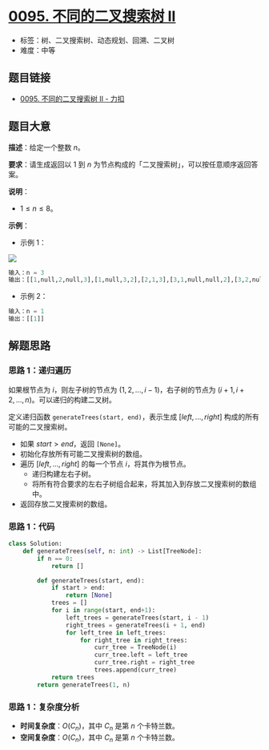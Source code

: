 # [0095. 不同的二叉搜索树 II](https://leetcode.cn/problems/unique-binary-search-trees-ii/)

- 标签：树、二叉搜索树、动态规划、回溯、二叉树
- 难度：中等

## 题目链接

- [0095. 不同的二叉搜索树 II - 力扣](https://leetcode.cn/problems/unique-binary-search-trees-ii/)

## 题目大意

**描述**：给定一个整数 $n$。

**要求**：请生成返回以 $1$ 到 $n$ 为节点构成的「二叉搜索树」，可以按任意顺序返回答案。

**说明**：

- $1 \le n \le 8$。

**示例**：

- 示例 1：

![](https://assets.leetcode.com/uploads/2021/01/18/uniquebstn3.jpg)

```python
输入：n = 3
输出：[[1,null,2,null,3],[1,null,3,2],[2,1,3],[3,1,null,null,2],[3,2,null,1]]
```

- 示例 2：

```python
输入：n = 1
输出：[[1]]
```

## 解题思路

### 思路 1：递归遍历

如果根节点为 $i$，则左子树的节点为 $(1, 2, ..., i - 1)$，右子树的节点为 $(i + 1, i + 2, ..., n)$。可以递归的构建二叉树。

定义递归函数 `generateTrees(start, end)`，表示生成 $[left, ..., right]$ 构成的所有可能的二叉搜索树。

- 如果 $start > end$，返回 `[None]`。
- 初始化存放所有可能二叉搜索树的数组。
- 遍历 $[left, ..., right]$ 的每一个节点 $i$，将其作为根节点。
  - 递归构建左右子树。
  - 将所有符合要求的左右子树组合起来，将其加入到存放二叉搜索树的数组中。
- 返回存放二叉搜索树的数组。

### 思路 1：代码

```python
class Solution:
    def generateTrees(self, n: int) -> List[TreeNode]:
        if n == 0:
            return []

        def generateTrees(start, end):
            if start > end:
                return [None]
            trees = []
            for i in range(start, end+1):
                left_trees = generateTrees(start, i - 1)
                right_trees = generateTrees(i + 1, end)
                for left_tree in left_trees:
                    for right_tree in right_trees:
                        curr_tree = TreeNode(i)
                        curr_tree.left = left_tree
                        curr_tree.right = right_tree
                        trees.append(curr_tree)
            return trees
        return generateTrees(1, n)
```

### 思路 1：复杂度分析

- **时间复杂度**：$O(C_n)$，其中 $C_n$ 是第 $n$ 个卡特兰数。
- **空间复杂度**：$O(C_n)$，其中 $C_n$ 是第 $n$ 个卡特兰数。

